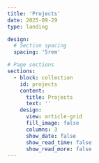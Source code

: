```yaml
---
title: 'Projects'
date: 2025-09-29
type: landing

design:
  # Section spacing
  spacing: '5rem'

# Page sections
sections:
  - block: collection
    id: projects
    content:
      title: Projects
      text: ''
    design:
      view: article-grid
      fill_image: false
      columns: 3
      show_date: false
      show_read_time: false
      show_read_more: false
---
```


